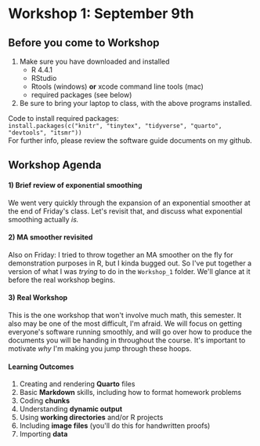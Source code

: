 # Workshop 1: September 9th

## Before you come to Workshop

1. Make sure you have downloaded and installed 
    - R 4.4.1
    - RStudio
    - Rtools (windows) **or** xcode command line tools (mac)
    - required packages (see below)
2. Be sure to bring your laptop to class, with the above programs installed.

Code to install required packages: \
`install.packages(c("knitr", "tinytex", "tidyverse", "quarto", "devtools", "itsmr"))` \
For further info, please review the software guide documents on my github.

## Workshop Agenda

#### 1) Brief review of exponential smoothing
We went very quickly through the expansion of an exponential smoother at the end of Friday's class. Let's revisit that, and discuss what exponential smoothing actually *is.*

#### 2) MA smoother revisited
Also on Friday: I tried to throw together an MA smoother on the fly for demonstration purposes in R, but I kinda bugged out. So I've put together a version of what I was *trying* to do in the `Workshop_1` folder. We'll glance at it before the real workshop begins.

#### 3) Real Workshop
This is the one workshop that won't involve much math, this semester. It also may be one of the most difficult, I'm afraid. We will focus on getting everyone's software running smoothly, and will go over how to produce the documents you will be handing in throughout the course. It's important to motivate *why* I'm making you jump through these hoops. 

#### Learning Outcomes
1. Creating and rendering **Quarto** files
2. Basic **Markdown** skills, including how to format homework problems
3. Coding **chunks**
4. Understanding **dynamic output**
5. Using **working directories** and/or R projects
6. Including **image files** (you'll do this for handwritten proofs)
7. Importing **data**





